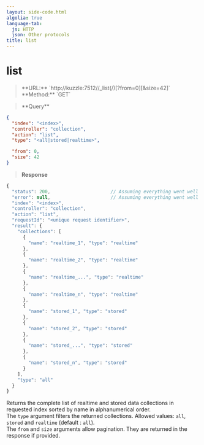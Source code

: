 ```yaml
---
layout: side-code.html
algolia: true
language-tab:
  js: HTTP
  json: Other protocols
title: list
---
```


# list


<blockquote class="js">
<p>
**URL:** `http://kuzzle:7512/<index>/_list(/<all|stored|realtime>)[?from=0][&size=42]`  
**Method:** `GET`
</p>
</blockquote>

<blockquote class="json">
<p>
**Query**
</p>
</blockquote>


```json
{
  "index": "<index>",
  "controller": "collection",
  "action": "list",
  "type": "<all|stored|realtime>",

  "from": 0,
  "size": 42
}
```

>**Response**

```javascript
{
  "status": 200,                      // Assuming everything went well
  "error": null,                      // Assuming everything went well
  "index": "<index>",
  "controller": "collection",
  "action": "list",
  "requestId": "<unique request identifier>",
  "result": {
    "collections": [
      {
        "name": "realtime_1", "type": "realtime"
      },
      {
        "name": "realtime_2", "type": "realtime"
      },
      {
        "name": "realtime_...", "type": "realtime"
      },
      {
        "name": "realtime_n", "type": "realtime"
      },
      {
        "name": "stored_1", "type": "stored"
      },
      {
        "name": "stored_2", "type": "stored"
      },
      {
        "name": "stored_...", "type": "stored"
      },
      {
        "name": "stored_n", "type": "stored"
      }
    ],
    "type": "all"
  }
}
```

Returns the complete list of realtime and stored data collections in requested index sorted by name in alphanumerical order.  
The `type` argument filters the returned collections. Allowed values: `all`, `stored` and `realtime` (default : `all`).  
The `from` and `size` arguments allow pagination. They are returned in the response if provided.
